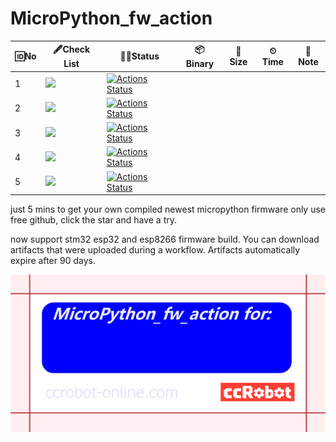 # MicroPython_fw_action

| 🆔No 	| 🖋Check List 	| 👨‍💻Status   	| 📦Binary 	| 📐Size 	| ⏲Time 	| 📜Note 	|
|-----	|------------------------------------------------------	|------------------------------------------------------------------------------------------------------------------------------------------------------------------------------------------------------------------------	|---------	|-------	|-------	|-------	|
| 1 	| ![](https://img.shields.io/badge/STM32-official-blue) 	| [![Actions Status](https://github.com/ccccmagicboy/MicroPython_fw_action/workflows/STM32_BUILD/badge.svg)](https://github.com/ccccmagicboy/MicroPython_fw_action/actions?query=workflow%3ASTM32_BUILD) 	|  	|  	|  	|  	|
| 2 	| ![](https://img.shields.io/badge/ESP32-official-blue) 	| [![Actions Status](https://github.com/ccccmagicboy/MicroPython_fw_action/workflows/ESP32_BUILD/badge.svg)](https://github.com/ccccmagicboy/MicroPython_fw_action/actions?query=workflow%3AESP32_BUILD) 	|  	|  	|  	|  	|
| 3 	| ![](https://img.shields.io/badge/ESP8266-official-blue) 	| [![Actions Status](https://github.com/ccccmagicboy/MicroPython_fw_action/workflows/ESP8266_BUILD/badge.svg)](https://github.com/ccccmagicboy/MicroPython_fw_action/actions?query=workflow%3AESP8266_BUILD) 	|  	|  	|  	|  	|
| 4 	| ![](https://img.shields.io/badge/x86-official-blue) 	| [![Actions Status](https://github.com/ccccmagicboy/MicroPython_fw_action/workflows/x86_BUILD/badge.svg)](https://github.com/ccccmagicboy/MicroPython_fw_action/actions?query=workflow%3Amx86_BUILD) 	|  	|  	|  	|  	|
| 5 	| ![](https://img.shields.io/badge/mpy_cross_win-official-blue) 	| [![Actions Status](https://github.com/ccccmagicboy/MicroPython_fw_action/workflows/mpy-cross_win_BUILD/badge.svg)](https://github.com/ccccmagicboy/MicroPython_fw_action/actions?query=workflow%3Ampy-cross_win_BUILD) 	|  	|  	|  	|  	|

just 5 mins to get your own compiled newest micropython firmware only use free github, click the star and have a try.

now support stm32 esp32 and esp8266 firmware build. You can download artifacts that were uploaded during a workflow. Artifacts automatically expire after 90 days.

![](MicroPython_fw_action_card.png)


